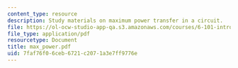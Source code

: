 ```yaml
---
content_type: resource
description: Study materials on maximum power transfer in a circuit.
file: https://ol-ocw-studio-app-qa.s3.amazonaws.com/courses/6-101-introductory-analog-electronics-laboratory-spring-2007/7faf76f06ceb6721c2071a3e7ff9776e_max_power.pdf
file_type: application/pdf
resourcetype: Document
title: max_power.pdf
uid: 7faf76f0-6ceb-6721-c207-1a3e7ff9776e
---
```

